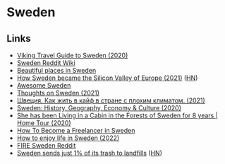 # Sweden

## Links

- [Viking Travel Guide to Sweden (2020)](https://www.youtube.com/watch?v=Cpi2ooP7XiE)
- [Sweden Reddit Wiki](https://www.reddit.com/r/sweden/wiki/index)
- [Beautiful places in Sweden](https://twitter.com/bettymoreschini/status/1420715696724529154)
- [How Sweden became the Silicon Valley of Europe (2021)](https://www.reuters.com/business/finance/how-sweden-became-silicon-valley-europe-2021-08-11/) ([HN](https://news.ycombinator.com/item?id=28139376))
- [Awesome Sweden](https://github.com/buren/awesome-sweden)
- [Thoughts on Sweden (2021)](https://www.reddit.com/r/sweden/comments/q0486c/thoughts_on_sweden/)
- [Швеция. Как жить в кайф в стране с плохим климатом. (2021)](https://www.youtube.com/watch?v=BNdJaetPrlg)
- [Sweden: History, Geography, Economy & Culture (2020)](https://www.youtube.com/watch?v=sj3A-IUl78E)
- [She has been Living in a Cabin in the Forests of Sweden for 8 years | Home Tour (2020)](https://www.youtube.com/watch?v=TWfl990NHoM)
- [How To Become a Freelancer in Sweden](https://github.com/nabati/freelancing-in-sweden)
- [How to enjoy life in Sweden (2022)](https://twitter.com/sofi_t_deveaux/status/1477369316131717131?s=28)
- [FIRE Sweden Reddit](https://www.reddit.com/r/firesweden/)
- [Sweden sends just 1% of its trash to landfills](https://reasonstobecheerful.world/waste-to-energy-sweden-power-plants/) ([HN](https://news.ycombinator.com/item?id=30955589))

